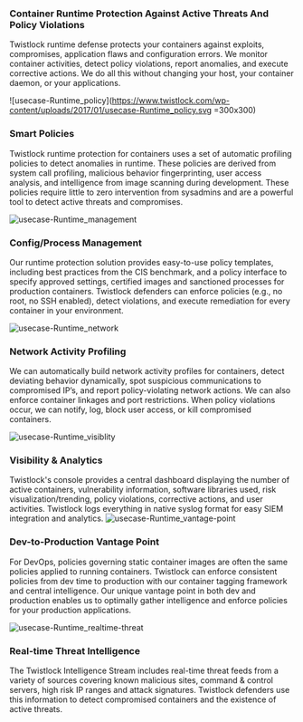 
### Container Runtime Protection Against Active Threats And Policy Violations

Twistlock runtime defense protects your containers against exploits, compromises, application flaws and configuration errors. We monitor container activities, detect policy violations, report anomalies, and execute corrective actions. We do all this without changing your host, your container daemon, or your applications.</div>



![usecase-Runtime_policy](https://www.twistlock.com/wp-content/uploads/2017/01/usecase-Runtime_policy.svg =300x300)


### Smart Policies

Twistlock runtime protection for containers uses a set of automatic profiling policies to detect anomalies in runtime. These policies are derived from system call profiling, malicious behavior fingerprinting, user access analysis, and intelligence from image scanning during development. These policies require little to zero intervention from sysadmins and are a powerful tool to detect active threats and compromises.




![usecase-Runtime_management](https://www.twistlock.com/wp-content/uploads/2017/01/usecase-Runtime_management.svg)


### Config/Process Management

Our runtime protection solution provides easy-to-use policy templates, including best practices from the CIS benchmark, and a policy interface to specify approved settings, certified images and sanctioned processes for production containers. Twistlock defenders can enforce policies (e.g., no root, no SSH enabled), detect violations, and execute remediation for every container in your environment.



![usecase-Runtime_network](https://www.twistlock.com/wp-content/uploads/2017/01/usecase-Runtime_network.svg)



### Network Activity Profiling

We can automatically build network activity profiles for containers, detect deviating behavior dynamically, spot suspicious communications to compromised IP’s, and report policy-violating network actions. We can also enforce container linkages and port restrictions. When policy violations occur, we can notify, log, block user access, or kill compromised containers.


![usecase-Runtime_visiblity](https://www.twistlock.com/wp-content/uploads/2017/01/usecase-Runtime_visiblity.svg)


### Visibility & Analytics

Twistlock's console provides a central dashboard displaying the number of active containers, vulnerability information, software libraries used, risk visualization/trending, policy violations, corrective actions, and user activities. Twistlock logs everything in native syslog format for easy SIEM integration and analytics.
![usecase-Runtime_vantage-point](https://www.twistlock.com/wp-content/uploads/2017/01/usecase-Runtime_vantage-point.svg)

### Dev-to-Production Vantage Point

For DevOps, policies governing static container images are often the same policies applied to running containers. Twistlock can enforce consistent policies from dev time to production with our container tagging framework and central intelligence. Our unique vantage point in both dev and production enables us to optimally gather intelligence and enforce policies for your production applications.


![usecase-Runtime_realtime-threat](https://www.twistlock.com/wp-content/uploads/2017/01/usecase-Runtime_realtime-threat.svg)

### Real-time Threat Intelligence

The Twistlock Intelligence Stream includes real-time threat feeds from a variety of sources covering known malicious sites, command & control servers, high risk IP ranges and attack signatures. Twistlock defenders use this information to detect compromised containers and the existence of active threats.
